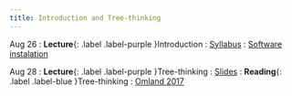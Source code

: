 ```yaml
---
title: Introduction and Tree-thinking
---
```


Aug 26
: **Lecture**{: .label .label-purple }Introduction
  : [Syllabus](#)
: [Software instalation](../practicals/software.md)

Aug 28
: **Lecture**{: .label .label-purple }Tree-thinking
  : [Slides](#)
: **Reading**{: .label .label-blue }Tree-thinking
    : [Omland 2017 ](https://roszenil.github.io/BIO508-Evolution/reads/Omland_2017_InterpretationPhylo.pdf)

